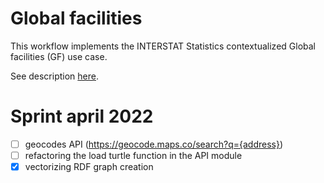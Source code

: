 # Global facilities

This workflow implements the INTERSTAT Statistics contextualized Global facilities (GF) use case.

See description [here](https://github.com/INTERSTAT/Statistics-Contextualized/blob/main/test-case.md#geolocalized-facilities-gf).

# Sprint april 2022

- [ ] geocodes API (https://geocode.maps.co/search?q={address})
- [ ] refactoring the load turtle function in the API module
- [X] vectorizing RDF graph creation
